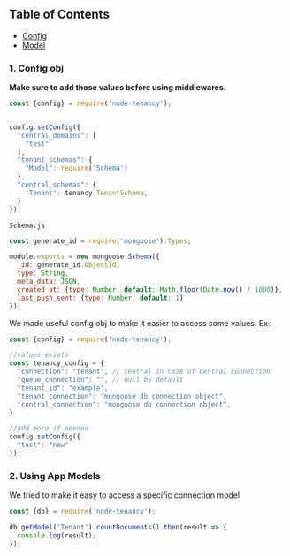 ## Table of Contents

- [Config](#1-config-obj)
- [Model](#2-using-app-models)

### 1. Config obj

**Make sure to add those values before using middlewares.**

```js
const {config} = require('node-tenancy');


config.setConfig({
  "central_domains": [
    "test"
  ],
  "tenant_schemas": {
    "Model": require('Schema')
  },
  "central_schemas": {
    'Tenant': tenancy.TenantSchema,
  }
});
```

`Schema.js`

```js
const generate_id = require('mongoose').Types;

module.exports = new mongoose.Schema({
  _id: generate_id.ObjectId,
  type: String,
  meta_data: JSON,
  created_at: {type: Number, default: Math.floor(Date.now() / 1000)},
  last_push_sent: {type: Number, default: 1}
});
```

We made useful config obj to make it easier to access some values.
Ex:

```js
const {config} = require('node-tenancy');

//values exists
const tenancy_config = {
  "connection": "tenant", // central in case of central connection
  "queue_connection": "", // null by default
  "tenant_id": "example",
  "tenant_connection": "mongoose db connection object",
  "central_connection": "mongoose db connection object",
}

//add more if needed
config.setConfig({
  "test": "new"
});
```

### 2. Using App Models

We tried to make it easy to access a specific connection model

```js
const {db} = require('node-tenancy');

db.getModel('Tenant').countDocuments().then(result => {
  console.log(result);
});
```
